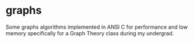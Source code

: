 # graphs
Some graphs algorithms implemented in ANSI C for performance and low memory specifically for a Graph Theory class during my undergrad.
